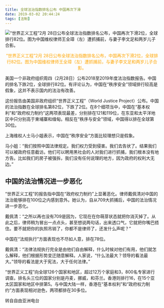 ```yaml
---
title: 全球法治指数排名公布 中国再次下滑
date: 2019-03-02 20:44:24
tags: [法制]
---
```


![“世界正义工程”2月 28日公布全球法治指数排名公布，中国再次下滑2位，全球排行82位。图为中国维权律师王全璋（左）遭抓捕前，与妻子李文足和两岁儿子合影。](https://i.loli.net/2019/03/02/5c7a7ac3be6dd.jpg)

<center><font color=orange>“世界正义工程”2月 28日公布全球法治指数排名公布，中国再次下滑2位，全球排行82位。图为中国维权律师王全璋（左）遭抓捕前，与妻子李文足和两岁儿子合影。</font></center>

美国一个非政府组织周四（2月28日）公布2018至2019年度法治指数报告。中国的排名下跌2位，全球排行82位。有评论认为，中国在“秩序安全”领域排行较高是假象，这并不表示国内的法治有改善。

这份报告由美国非政府组织“世界正义工程”（World Justice Project）公布。中国的法治指数在全球排名第82位，下跌了2位。在8个细项当中，中国在“基本权利”和“政府权力制约”这两项表现最差，分别排在121和119位，在东亚和太平洋地区中只分别高于柬埔寨和缅甸。相反在“秩序与安全”领域，中国得以排在全球第30位。

上海维权人士马小姐表示，中国在“秩序安全“方面比较理想只是假象。

马小姐：“我们按照中国法律规定。我们权力受到侵害。我们去告状了。结果我们可以被政府任意截访。他们可以聘用黑社会的人对我们进行抓捕，我们根本没有地方告。比如我们的房子被强拆，我们没有任何说理的地方，因为政府的权利大无边。”

## 中国的法治情况进一步恶化

“世界正义工程”的报告指中国在“政府权力制约”上显著恶化。律师戴佩清对中国的法治能够排在100位之内感到意外。她认为，自从709大抓捕后，中国的法治情况进一步恶化。

戴佩清：“之所以再也没有709是因为，它现在在你萌芽状态就把你消灭掉了。从此之后，律师稍为冒出一点点头，甚至想说两句话，出来透口气，它就把你嘴巴捂住。要不就把你的执照吊销了，你都不是律师了，还发什么声呢？”

中国在“法规执行”方面表现也不尽如人意，排在78位。

戴佩清：“法律法规执行完全是由他们自由解释，什么时候对他们有用，他们就怎么解释，他们根据形势变迁随意解释。人家说，“什么法最大？领导的看法最大。”领导的看法是大于宪法，大于任何法律。”

“世界正义工程”向全球126个国家和地区，超过12万个家庭和3，800名专家进行调查。排名头三位的国家分别是丹麦，挪威，和芬兰。香港则排行16，在15个亚太区国家和地区中排第5。与中国大陆一样，香港在“基本权利”和“政府权力制约”方面表现相对逊色，两项都排在30多位。

转自自由亚洲电台